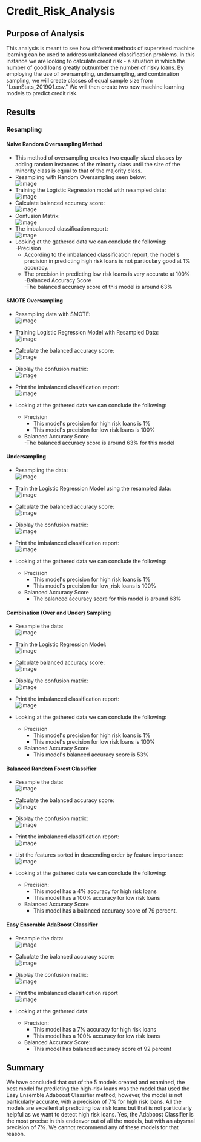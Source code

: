 # Credit_Risk_Analysis

## Purpose of Analysis
This analysis is meant to see how different methods of supervised machine learning can be used to address unbalanced classification problems. In this instance we are looking to calculate credit risk - a situation in which the number of good loans greatly outnumber the number of risky loans. By employing the use of oversampling, undersampling, and combination sampling, we will create classes of equal sample size from "LoanStats_2019Q1.csv." We will then create two new machine learning models to predict credit risk.

## Results
### Resampling 
#### Naive Random Oversampling Method
- This method of oversampling creates two equally-sized classes by adding random instances of the minority class until the size of the minority class is equal to that of the majority class.
- Resampling with Random Oversampling seen below: <br/>
![image](https://user-images.githubusercontent.com/72320203/156070381-2d0ec2a6-4955-4f30-8b64-9e9e86b88e4c.png)<br/>
- Training the Logistic Regression model with resampled data: <br/>
![image](https://user-images.githubusercontent.com/72320203/156074568-9bafba1c-dd33-4c29-89ee-9c9b33307bbe.png)<br/>
- Calculate balanced accuracy score: <br/>
![image](https://user-images.githubusercontent.com/72320203/156074650-0f4f9803-f7fd-4f71-ae75-6c399994c6b8.png)<br/>
- Confusion Matrix: <br/>
![image](https://user-images.githubusercontent.com/72320203/156074723-4423001f-fff8-4e69-83b5-34d47e5ca6f1.png)<br/>
- The imbalanced classification report: <br/>
![image](https://user-images.githubusercontent.com/72320203/156074958-f55114e2-808c-4e02-ab6f-06b6416b7ad3.png)<br/>
- Looking at the gathered data we can conclude the following:<br/>
  -Precision <br/>
    - According to the imbalanced classification report, the model's precision in predicting high risk loans is not particulary good at 1% accuracy. <br/>
    - The precision in predicting low risk loans is very accurate at 100% <br/>
  -Balanced Accuracy Score <br/>
    -The balanced accuracy score of this model is around 63% <br/>
#### SMOTE Oversampling
- Resampling data with SMOTE: <br/>
![image](https://user-images.githubusercontent.com/72320203/156084193-8af95061-06f0-4934-b5db-1e9d34827b1b.png) <br/>
- Training Logistic Regression Model with Resampled Data: <br/>
![image](https://user-images.githubusercontent.com/72320203/156084286-1b7c6ac7-1764-4423-971c-7e50ecf7e648.png) <br/>
- Calculate the balanced accuracy score: <br/>
![image](https://user-images.githubusercontent.com/72320203/156084440-2bb4d8f1-9c3d-486c-8971-9b9b60da1dd9.png) <br/>
- Display the confusion matrix: <br/>
![image](https://user-images.githubusercontent.com/72320203/156084505-10ed9cae-ffc9-4248-8291-2ee0e75fd6a7.png) <br/>
- Print the imbalanced classification report: <br/>
![image](https://user-images.githubusercontent.com/72320203/156084602-2bd512ee-9d51-4abd-83eb-997bb5a01de0.png) <br/>


- Looking at the gathered data we can conclude the following:<br/>
  - Precision <br/>
    - This model's precision for high risk loans is 1% <br/>
    - This model's precision for low risk loans is 100% <br/>
  - Balanced Accuracy Score <br/>
    -The balanced accuracy score is around 63% for this model
    
#### Undersampling
- Resampling the data: <br/>
![image](https://user-images.githubusercontent.com/72320203/156085432-6ecc56c9-ae69-4e56-9e46-035ba812cf33.png) <br/>
- Train the Logistic Regression Model using the resampled data: <br/>
![image](https://user-images.githubusercontent.com/72320203/156085621-9b53e4b6-2ce3-4362-91e5-1f99105268c7.png) <br/>
- Calculate the balanced accuracy score: <br/>
![image](https://user-images.githubusercontent.com/72320203/156085705-c2b7f783-73f4-4079-9653-bc794fe9da7a.png) <br/>
- Display the confusion matrix: <br/>
![image](https://user-images.githubusercontent.com/72320203/156085804-8a12bb76-1b8a-46c9-9ee7-97b408c083bf.png) <br/>
- Print the imbalanced classification report: <br/>
![image](https://user-images.githubusercontent.com/72320203/156085888-d92cf6da-0d38-466c-a6cb-4d85fc75d722.png) <br/>

- Looking at the gathered data we can conclude the following:<br/>
  - Precision <br/>
    - This model's precision for high risk loans is 1% <br/>
    - This model's precision for low_risk loans is 100% <br/>
  - Balanced Accuracy Score <br/>
    - The balanced accuracy score for this model is around 63% <br/>

#### Combination (Over and Under) Sampling
- Resample the data: <br/>
![image](https://user-images.githubusercontent.com/72320203/156090462-b8be16b8-bcff-477a-96fb-ec9625e88dd9.png) <br/>
- Train the Logistic Regression Model: <br/>
![image](https://user-images.githubusercontent.com/72320203/156090941-171bbc38-e801-4dea-b6a7-276c8d335402.png) <br/>
- Calculate balanced accuracy score: <br/>
![image](https://user-images.githubusercontent.com/72320203/156097290-824413d8-de45-48bc-8d5a-86813f45a222.png) <br/>
- Display the confusion matrix: <br/>
![image](https://user-images.githubusercontent.com/72320203/156097518-bfaa4d0a-ec8d-4c8e-ba7a-d9b1e854e0b2.png) <br/>
- Print the imbalanced classification report: <br/>
![image](https://user-images.githubusercontent.com/72320203/156097619-d6c563fa-889b-4f84-88a3-b45f856e94bc.png) <br/>

- Looking at the gathered data we can conclude the following: <br/>
  - Precision <br/>
    - This model's precision for high risk loans is 1%
    - This model's precision for low risk loans is 100% 
  - Balanced Accuracy Score <br/>
    - This model's balanced accuracy score is 53% 
  
#### Balanced Random Forest Classifier
- Resample the data: <br/>
![image](https://user-images.githubusercontent.com/72320203/156101536-125bad78-b9ea-41b6-be4c-58a855dff129.png) <br/>
- Calculate the balanced accuracy score: <br/>
![image](https://user-images.githubusercontent.com/72320203/156101864-250407c3-e5d6-4224-b0a9-1bf837eb7bd7.png) <br/>
- Display the confusion matrix: <br/>
![image](https://user-images.githubusercontent.com/72320203/156101985-7bbc214f-4e43-4ee3-9483-1ece725af92f.png) <br/>
- Print the imbalanced classification report: <br/>
![image](https://user-images.githubusercontent.com/72320203/156102076-0302c20e-2be6-418d-8391-6b94e687ff0a.png) <br/>
- List the features sorted in descending order by feature importance: <br/>
![image](https://user-images.githubusercontent.com/72320203/156102155-42de8f54-7d1f-4489-af6c-8b1fb87a7944.png) <br/>

- Looking at the gathered data we can conclude the following: <br/>
  - Precision: <br/>
    - This model has a 4% accuracy for high risk loans <br/>
    - This model has a 100% accuracy for low risk loans <br/>
  - Balanced Accuracy Score <br/>
    - This model has a balanced accuracy score of 79 percent.
#### Easy Ensemble AdaBoost Classifier
- Resample the data: <br/>
![image](https://user-images.githubusercontent.com/72320203/156424772-5c36845e-3c70-40de-ac9e-24ba7deb55c9.png) <br/>
- Calculate the balanced accuracy score: <br/>
![image](https://user-images.githubusercontent.com/72320203/156424951-8e05210f-7da1-42fe-8a62-4db2433a0602.png) <br/>
- Display the confusion matrix: <br/>
![image](https://user-images.githubusercontent.com/72320203/156425054-ef44163d-ab25-474c-a128-54f2c1d7f1bd.png) <br/>
- Print the imbalanced classification report <br/>
![image](https://user-images.githubusercontent.com/72320203/156425152-358ae6c1-b0ca-4b04-ab07-2e188ed7be00.png) <br/>

- Looking at the gathered data:
  - Precision: <br/>
    - This model has a 7% accuracy for high risk loans <br/>
    - This model has a 100% accuracy for low risk loans <br/>
  - Balanced Accuracy Score: <br/>
    - This model has balanced accuracy score of 92 percent <br/>

## Summary
We have concluded that out of the 5 models created and examined, the best model for predicting the high-risk loans was the model that used the Easy Ensemble Adaboost Classifier method; however, the model is not particularly accurate, with a precision of 7% for high risk loans. All the models are excellent at predicting low risk loans but that is not particularly helpful as we want to detect high risk loans. Yes, the Adaboost Classifier is the most precise in this endeavor out of all the models, but with an abysmal precision of 7%. We cannot recommend any of these models for that reason.





  















 




    



















   
   
















